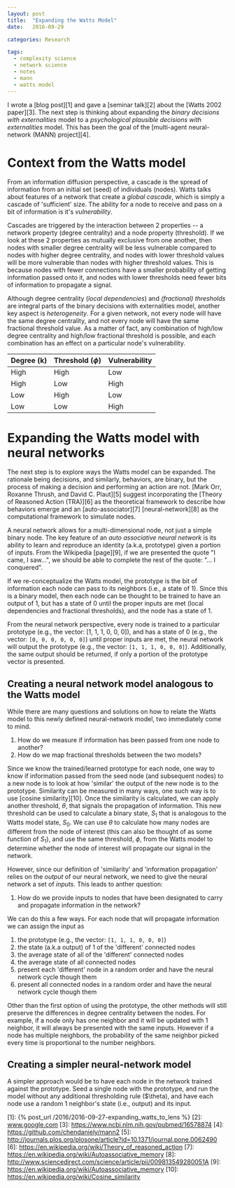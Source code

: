 ```yaml
---
layout: post
title:  "Expanding the Watts Model"
date:   2016-09-29

categories: Research

tags:
  - complexity science
  - network science
  - notes
  - mann
  - watts model
---
```


I wrote a [blog post][1] and
gave a [seminar talk][2] about the [Watts 2002 paper][3].
The next step is thinking about expanding the *binary decisions with externalities* model to a
*psychological plausible decisions with externalities* model.
This has been the goal of the [multi-agent neural-network (MANN) project][4].

<!-- more -->

# Context from the Watts model

From an information diffusion perspective,
a cascade is the spread of information from an initial set (seed) of individuals (nodes).
Watts talks about features of a network that create a *global cascade*,
which is simply a cascade of 'sufficient' size.
The ability for a node to receive and pass on a bit of information is it's *vulnerability*.

Cascades are triggered by the interaction between 2 properties --
a network property (degree centrality) and a node property (threshold).
If we look at these 2 properties as mutually exclusive from one another,
then nodes with smaller degree centrality will be less vulnerable compared to nodes with higher degree centrality,
and nodes with lower threshold values will be more vulnerable than nodes with higher threshold values.
This is because nodes with fewer connections have a smaller probability of getting information passed onto it,
and nodes with lower thresholds need fewer bits of information to propagate a signal.

Although degree centrality (*local dependencies*) and *(fractional) thresholds* are integral parts of
the binary decisions with externalities model,
another key aspect is *heterogeneity*.
For a given network, not every node will have the same degree centrality,
and not every node will have the same fractional threshold value.
As a matter of fact, any combination of high/low degree centrality and high/low fractional threshold is possible,
and each combination has an effect on a particular node's vulnerability.

| Degree (k) | Threshold ($\phi$) | Vulnerability |
|------------|--------------------|---------------|
| High       | High               | Low           |
| High       | Low                | High          |
| Low        | High               | Low           |
| Low        | Low                | High          |

# Expanding the Watts model with neural networks

The next step is to explore ways the Watts model can be expanded.
The rationale being decisions, and similarly, behaviors, are binary,
but the process of making a decision and performing an action are not.
[Mark Orr, Roxanne Thrush, and David C. Plaut][5]
suggest incorporating the [Theory of Reasoned Action (TRA)][6] as the
theoretical framework to describe how behaviors emerge and an
[auto-associator][7] [neural-network][8]
as the computational framework to simulate nodes.

A neural network allows for a multi-dimensional node, not just a simple binary node.
The key feature of an *auto associative neural network* is its ability to learn and reproduce an identity (a.k.a, prototype) given a portion of inputs.
From the Wikipedia [page][9], if we are presented the quote "I came, I saw...",
we should be able to complete the rest of the quote: "... I conquered".

If we re-conceptualize the Watts model, the prototype is the bit of information each node can pass to its neighbors (i.e., a state of 1).
Since this is a binary model, then each node can be thought to be trained to have an output of 1,
but has a state of 0 until the proper inputs are met (local dependencies and fractional thresholds), and the node has a state of 1.

From the neural network perspective, every node is trained to a particular prototype (e.g., the vector: [1, 1, 1, 0, 0, 0]),
and has a state of 0 (e.g., the vector: `[0, 0, 0, 0, 0, 0]`)
until proper inputs are met, the neural network will output the prototype (e.g., the vector: `[1, 1, 1, 0, 0, 0]`).
Additionally, the same output should be returned, if only a portion of the prototype vector is presented.

## Creating a neural network model analogous to the Watts model

While there are many questions and solutions on how to relate the Watts model to this newly defined neural-network model,
two immediately come to mind.

1. How do we measure if information has been passed from one node to another?
1. How do we map fractional thresholds between the two models?

Since we know the trained/learned prototype for each node,
one way to know if information passed from the seed node (and subsequent nodes) to a new node is to look at how 'similar'
the output of the new node is to the prototype.
Similarity can be measured in many ways, one such way is to use [cosine similarity][10].
Once the similarity is calculated, we can apply another threshold, $\theta$,
that signals the propagation of information.
This new threshold can be used to calculate a binary state, $S_1$ that is analogous to the Watts model state, $S_0$.
We can use $\theta$ to calculate how many nodes are different from the node of interest
(this can also be thought of as some function of $S_1$),
and use the same threshold, $\phi$, from the Watts model to determine whether the node of interest will propagate our signal in the network.

However, since our definition of 'similarity' and 'information propagation' relies on the *output* of our neural network,
we need to give the neural network a set of *inputs*.
This leads to anther question:

1. How do we provide inputs to nodes that have been designated to carry and propagate information in the network?

We can do this a few ways.
For each node that will propagate information we can assign the input as

1. the prototype (e.g., the vector: `[1, 1, 1, 0, 0, 0]`)
2. the state (a.k.a output) of 1 of the 'different' connected nodes
3. the average state of all of the 'different' connected nodes
4. the average state of all connected nodes
5. present each 'different' node in a random order and have the neural network cycle though them
6. present all connected nodes in a random order and have the neural network cycle though them

Other than the first option of using the prototype,
the other methods will still preserve the differences in degree centrality between the nodes.
For example, if a node only has one neighbor and it will be updated with 1 neighbor,
it will always be presented with the same inputs.
However if a node has multiple neighbors, the probability of the same neighbor picked every time is proportional to the number neighbors.


## Creating a simpler neural-network model

A simpler approach would be to have each node in the network trained against the prototype.
Seed a single node with the prototype, and run the model without any additional thresholding rule ($\theta),
and have each node use a random 1 neighbor's state (i.e., output) and its input.


[1]: {% post_url /2016/2016-09-27-expanding_watts_to_lens %}
[2]: www.google.com
[3]: https://www.ncbi.nlm.nih.gov/pubmed/16578874
[4]: https://github.com/chendaniely/mann2
[5]: http://journals.plos.org/plosone/article?id=10.1371/journal.pone.0062490
[6]: https://en.wikipedia.org/wiki/Theory_of_reasoned_action
[7]: https://en.wikipedia.org/wiki/Autoassociative_memory
[8]: http://www.sciencedirect.com/science/article/pii/009813549280051A
[9]: https://en.wikipedia.org/wiki/Autoassociative_memory
[10]: https://en.wikipedia.org/wiki/Cosine_similarity
